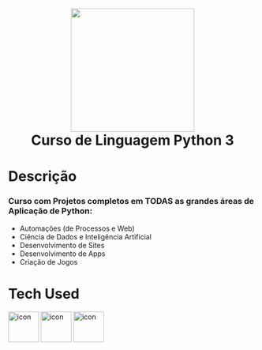 <div align="center">
 <h1> <img src="https://upload.wikimedia.org/wikipedia/commons/thumb/c/c3/Python-logo-notext.svg/1869px-Python-logo-notext.svg.png" width="250px"><br/>Curso de Linguagem Python 3</h1>
</div>

# Descrição

### Curso com Projetos completos em TODAS as grandes áreas de Aplicação de Python:
- Automações (de Processos e Web)
- Ciência de Dados e Inteligência Artificial
- Desenvolvimento de Sites
- Desenvolvimento de Apps
- Criação de Jogos

# Tech Used
<div>
<img src="https://techstack-generator.vercel.app/python-icon.svg" alt="icon" width="62" height="62" />
<img src="https://techstack-generator.vercel.app/django-icon.svg" alt="icon" width="62" height="62" />
<img src="https://techstack-generator.vercel.app/mysql-icon.svg" alt="icon" width="62" height="62" />
<div/>
